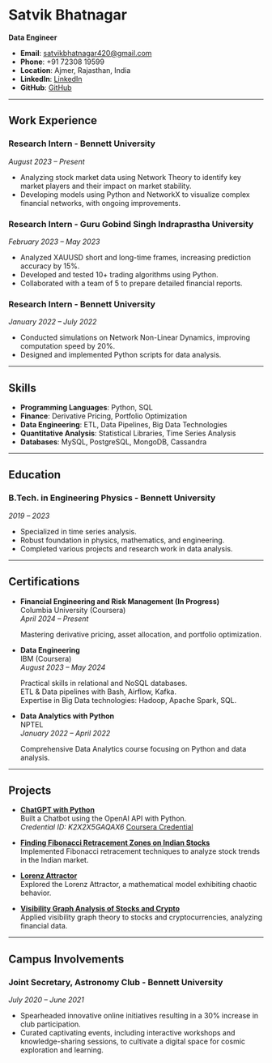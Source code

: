 # Satvik Bhatnagar

**Data Engineer**

- **Email**: [satvikbhatnagar420@gmail.com](mailto:satvikbhatnagar420@gmail.com)
- **Phone**: +91 72308 19599
- **Location**: Ajmer, Rajasthan, India
- **LinkedIn**: [LinkedIn](https://www.linkedin.com/in/satvikbhatnagar)
- **GitHub**: [GitHub](https://github.com/SatvikBhatnagar)

---

## Work Experience

### Research Intern - Bennett University  

_August 2023 – Present_

- Analyzing stock market data using Network Theory to identify key market players and their impact on market stability.
- Developing models using Python and NetworkX to visualize complex financial networks, with ongoing improvements.

### Research Intern - Guru Gobind Singh Indraprastha University  

_February 2023 – May 2023_

- Analyzed XAUUSD short and long-time frames, increasing prediction accuracy by 15%.
- Developed and tested 10+ trading algorithms using Python.
- Collaborated with a team of 5 to prepare detailed financial reports.

### Research Intern - Bennett University  

_January 2022 – July 2022_

- Conducted simulations on Network Non-Linear Dynamics, improving computation speed by 20%.
- Designed and implemented Python scripts for data analysis.

---

## Skills

- **Programming Languages**: Python, SQL
- **Finance**: Derivative Pricing, Portfolio Optimization
- **Data Engineering**: ETL, Data Pipelines, Big Data Technologies
- **Quantitative Analysis**: Statistical Libraries, Time Series Analysis
- **Databases**: MySQL, PostgreSQL, MongoDB, Cassandra

---

## Education

### B.Tech. in Engineering Physics - Bennett University  

_2019 – 2023_

- Specialized in time series analysis.
- Robust foundation in physics, mathematics, and engineering.
- Completed various projects and research work in data analysis.

---

## Certifications

- **Financial Engineering and Risk Management (In Progress)**  
  Columbia University (Coursera)  
  _April 2024 – Present_

  Mastering derivative pricing, asset allocation, and portfolio optimization.

- **Data Engineering**  
  IBM (Coursera)  
  _August 2023 – May 2024_

  Practical skills in relational and NoSQL databases.  
  ETL & Data pipelines with Bash, Airflow, Kafka.  
  Expertise in Big Data technologies: Hadoop, Apache Spark, SQL.

- **Data Analytics with Python**  
  NPTEL  
  _January 2022 – April 2022_

  Comprehensive Data Analytics course focusing on Python and data analysis.

---

## Projects

- **[ChatGPT with Python](https://github.com/SatvikBhatnagar/chatgpt-chatbots)**  
  Built a Chatbot using the OpenAI API with Python.  
  _Credential ID: K2X2X5GAQAX6_ [Coursera Credential](https://www.coursera.org/account/accomplishments/verify/K2X2X5GAQAX6)

- **[Finding Fibonacci Retracement Zones on Indian Stocks](https://github.com/SatvikBhatnagar/Internship2023.git)**  
  Implemented Fibonacci retracement techniques to analyze stock trends in the Indian market.

- **[Lorenz Attractor](https://github.com/SatvikBhatnagar/Lorenz-Attractor)**  
  Explored the Lorenz Attractor, a mathematical model exhibiting chaotic behavior.

- **[Visibility Graph Analysis of Stocks and Crypto](https://github.com/SatvikBhatnagar/Visibility-Graph)**  
  Applied visibility graph theory to stocks and cryptocurrencies, analyzing financial data.

---

## Campus Involvements

### Joint Secretary, Astronomy Club - Bennett University  

_July 2020 – June 2021_

- Spearheaded innovative online initiatives resulting in a 30% increase in club participation.
- Curated captivating events, including interactive workshops and knowledge-sharing sessions, to cultivate a digital space for cosmic exploration and learning.
